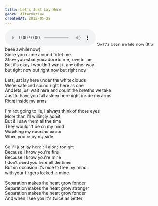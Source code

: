 ```yaml
---
title: Let's Just Lay Here
genre: Alternative
createdAt: 2012-05-28
---
```

<audio controls class="mb-6">
  <source src="/songs/lets-just-lay-here.mp3" type="audio/mpeg">
</audio>
So It's been awhile now (It's been awhile now)<br>
Since you came around to let me<br>
Show you what you adore in me, love in me<br>
But it's okay I wouldn't want it any other way<br>
but right now but right now but right now<br>
<br>
Lets just lay here under the white clouds<br>
We're safe and sound right here as one<br>
And lets just wait here and count the breaths we take<br>
Just to have you fall asleep here right inside my arms<br>
Right inside my arms<br>
<br>
I'm not going to lie, I always think of those eyes<br>
More than I'll willingly admit<br>
But if I saw them all the time<br>
They wouldn't be on my mind<br>
Watching my neurons excite<br>
When you're by my side<br>
<br>
So i'll just lay here all alone tonight<br>
Because I know you're fine<br>
Because I know you're mine<br>
I don't need you here all the time<br>
But on occasion it's nice to free my mind<br>
with your fingers locked in mine<br>
<br>
Separation makes the heart grow fonder<br>
Separation makes the heart grow stronger<br>
Separation makes the heart grow fonder<br>
And when I see you it's twice as better

